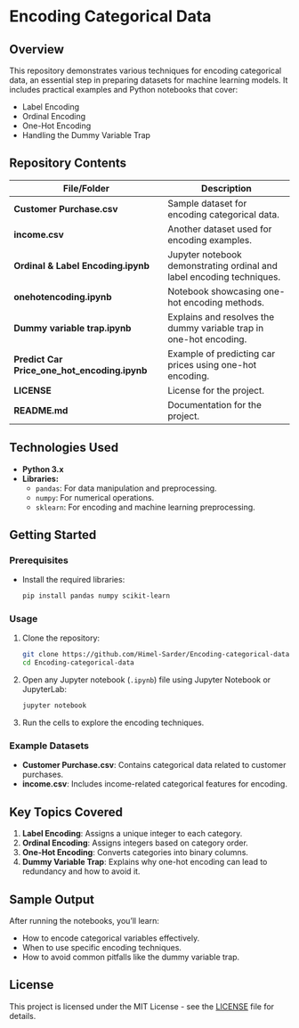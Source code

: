 # Encoding Categorical Data

## Overview

This repository demonstrates various techniques for encoding categorical data, an essential step in preparing datasets for machine learning models. It includes practical examples and Python notebooks that cover:

- Label Encoding
- Ordinal Encoding
- One-Hot Encoding
- Handling the Dummy Variable Trap

## Repository Contents

| File/Folder                       | Description                                                                 |
|-----------------------------------|-----------------------------------------------------------------------------|
| **Customer Purchase.csv**         | Sample dataset for encoding categorical data.                              |
| **income.csv**                    | Another dataset used for encoding examples.                                |
| **Ordinal & Label Encoding.ipynb**| Jupyter notebook demonstrating ordinal and label encoding techniques.      |
| **onehotencoding.ipynb**          | Notebook showcasing one-hot encoding methods.                              |
| **Dummy variable trap.ipynb**     | Explains and resolves the dummy variable trap in one-hot encoding.         |
| **Predict Car Price_one_hot_encoding.ipynb** | Example of predicting car prices using one-hot encoding.            |
| **LICENSE**                       | License for the project.                                                   |
| **README.md**                     | Documentation for the project.                                             |

## Technologies Used

- **Python 3.x**
- **Libraries:**
  - `pandas`: For data manipulation and preprocessing.
  - `numpy`: For numerical operations.
  - `sklearn`: For encoding and machine learning preprocessing.

## Getting Started

### Prerequisites

- Install the required libraries:

  ```bash
  pip install pandas numpy scikit-learn
  ```

### Usage

1. Clone the repository:

   ```bash
   git clone https://github.com/Himel-Sarder/Encoding-categorical-data.git
   cd Encoding-categorical-data
   ```

2. Open any Jupyter notebook (`.ipynb`) file using Jupyter Notebook or JupyterLab:

   ```bash
   jupyter notebook
   ```

3. Run the cells to explore the encoding techniques.

### Example Datasets

- **Customer Purchase.csv**: Contains categorical data related to customer purchases.
- **income.csv**: Includes income-related categorical features for encoding.

## Key Topics Covered

1. **Label Encoding**: Assigns a unique integer to each category.
2. **Ordinal Encoding**: Assigns integers based on category order.
3. **One-Hot Encoding**: Converts categories into binary columns.
4. **Dummy Variable Trap**: Explains why one-hot encoding can lead to redundancy and how to avoid it.

## Sample Output

After running the notebooks, you’ll learn:

- How to encode categorical variables effectively.
- When to use specific encoding techniques.
- How to avoid common pitfalls like the dummy variable trap.

## License

This project is licensed under the MIT License - see the [LICENSE](LICENSE) file for details.
